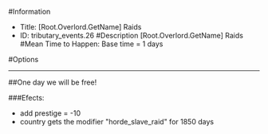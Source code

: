 #Information
 - Title: [Root.Overlord.GetName] Raids
 - ID: tributary_events.26
#Description
[Root.Overlord.GetName] Raids
#Mean Time to Happen:
Base time = 1 days

#Options

___
##One day we will be free!

###Efects:<ul><li>add prestige = -10</li><li>country gets the modifier "horde_slave_raid" for 1850 days</li></ul>
